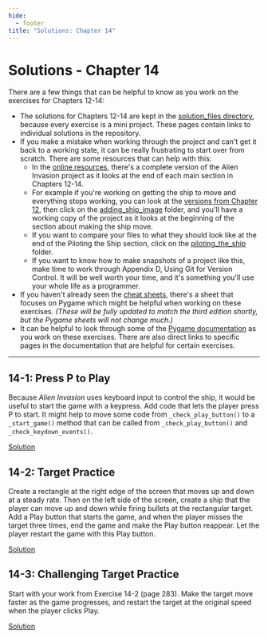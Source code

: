 ```yaml
---
hide:
  - footer
title: "Solutions: Chapter 14"
---
```


# Solutions - Chapter 14

There are a few things that can be helpful to know as you work on the exercises for Chapters 12-14:

- The solutions for Chapters 12-14 are kept in the [solution_files directory](https://github.com/ehmatthes/pcc_3e/tree/main/solution_files), because every exercise is a mini project. These pages contain links to individual solutions in the repository.
- If you make a mistake when working through the project and can't get it back to a working state, it can be really frustrating to start over from scratch. There are some resources that can help with this:
    - In the [online resources](https://github.com/ehmatthes/pcc_3e), there's a complete version of the Alien Invasion project as it looks at the end of each main section in Chapters 12-14.
    - For example if you're working on getting the ship to move and everything stops working, you can look at the [versions from Chapter 12](https://github.com/ehmatthes/pcc_3e/tree/main/chapter_12), then click on the [adding_ship_image](https://github.com/ehmatthes/pcc_3e/tree/main/chapter_12/adding_ship_image) folder, and you'll have a working copy of the project as it looks at the beginning of the section about making the ship move.
    - If you want to compare your files to what they should look like at the end of the Piloting the Ship section, click on the [piloting_the_ship](https://github.com/ehmatthes/pcc_3e/tree/main/chapter_12/piloting_the_ship) folder.
    - If you want to know how to make snapshots of a project like this, make time to work through Appendix D, Using Git for Version Control. It will be well worth your time, and it's something you'll use your whole life as a programmer.
- If you haven't already seen the [cheat sheets](https://ehmatthes.github.io/pcc_2e/cheat_sheets/cheat_sheets/), there's a sheet that focuses on Pygame which might be helpful when working on these exercises. *(These will be fully updated to match the third edition shortly, but the Pygame sheets will not change much.)*
- It can be helpful to look through some of the [Pygame documentation](https://www.pygame.org/docs/) as you work on these exercises. There are also direct links to specific pages in the documentation that are helpful for certain exercises.

---

## 14-1: Press P to Play

Because *Alien Invasion* uses keyboard input to control the ship, it would be useful to start the game with a keypress. Add code that lets the player press P to start. It might help to move some code from `_check_play_button()` to a `_start_game()` method that can be called from `_check_play_button()` and `_check_keydown_events()`.

[Solution](https://github.com/ehmatthes/pcc_3e/tree/main/solution_files/chapter_14/ex_14_1_p_to_play)

## 14-2: Target Practice

Create a rectangle at the right edge of the screen that moves up and down at a steady rate. Then on the left side of the screen, create a ship that the player can move up and down while firing bullets at the rectangular target. Add a Play button that starts the game, and when the player misses the target three times, end the game and make the Play button reappear. Let the player restart the game with this Play button.

[Solution](https://github.com/ehmatthes/pcc_3e/tree/main/solution_files/chapter_14/ex_14_2_target_practice)

## 14-3: Challenging Target Practice

Start with your work from Exercise 14-2 (page 283). Make the target move faster as the game progresses, and restart the target at the original speed when the player clicks Play.

[Solution](https://github.com/ehmatthes/pcc_3e/tree/main/solution_files/chapter_14/ex_14_3_challenging_tp)


